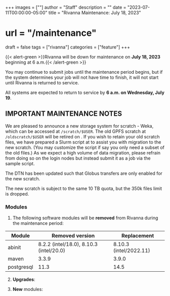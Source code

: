 +++
images = [""]
author = "Staff"
description = ""
date = "2023-07-11T00:00:00-05:00"
title = "Rivanna Maintenance: July 18, 2023"
# url = "/maintenance"
draft = false
tags = ["rivanna"]
categories = ["feature"]
+++

{{< alert-green >}}Rivanna will be down for maintenance on <strong>July 18, 2023</strong> beginning at 6 a.m.{{< /alert-green >}}

You may continue to submit jobs until the maintenance period begins, but if the system determines your job will not have time to finish, it will not start until Rivanna is returned to service.

All systems are expected to return to service by **6 a.m. on Wednesday, July 19**.

## IMPORTANT MAINTENANCE NOTES

We are pleased to announce a new storage system for scratch - Weka, which can be accessed at `/scratch/$USER`. The old GPFS scratch at `/oldscratch/$USER` will be retired on <date>. If you wish to retain your old scratch files, we have prepared a Slurm script at <url> to assist you with migration to the new scratch. (You may customize the script if say you only need a subset of the old files.) As we expect a high volume of data migration, please refrain from doing so on the login nodes but instead submit it as a job via the sample script.

The DTN has been updated such that Globus transfers are only enabled for the new scratch.

The new scratch is subject to the same 10 TB quota, but the 350k files limit is dropped.

### Modules

1. The following software modules will be **removed** from Rivanna during the maintenance period:

| Module | Removed version | Replacement |
|---|---|---|
|abinit |8.2.2 (intel/18.0), 8.10.3 (intel/20.0) | 8.10.3 (intel/2022.11) |
|maven | 3.3.9 | 3.9.0 |
|postgresql | 11.3 | 14.5 |

2. **Upgrades**:

3. **New** modules:
